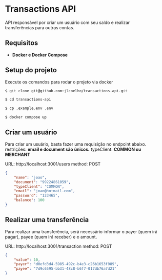 # Transactions API
API responsável por criar um usuário com seu saldo e realizar transferências para outras contas.

## Requisitos

* <b>Docker e Docker Compose</b>

## Setup do projeto
Execute os comandos para rodar o projeto via docker

```bash
$ git clone git@github.com:jlcoelho/transactions-api.git

$ cd transactions-api

$ cp .example.env .env

$ docker compose up

```

## Criar um usuário
Para criar um usuário, basta fazer uma requisição no endpoint abaixo.
restrições: <b>email e document são únicos.</b>
typeClient: <b> COMMON ou MERCHANT </b>

URL: http://localhost:3001/users</b>
method: POST
```json
{
    "name": "joao",
    "document": "99224861059",
    "typeClient": "COMMON",
    "email": "joao@hotmail.com",
    "password": "123465",
    "balance": 100
}
```

## Realizar uma transferência
Para realizar uma transferência, será necessário informar o payer (quem irá pagar), payee (quem irá receber)  e o amount.


URL: http://localhost:3001/transaction</b>
method: POST
```json
{
    "value": 10,
    "payer": "d0efd3d4-5985-492c-b4e3-c26b1653f089",
    "payee": "7d9c6595-bb31-48c8-b6f7-017db76a7d21"
}
```
